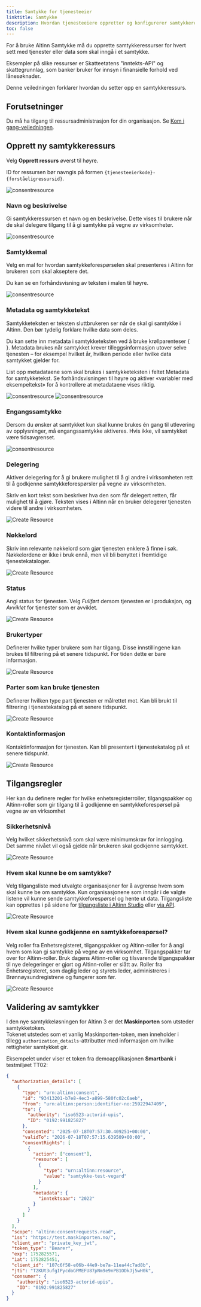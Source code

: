 ```yaml
---
title: Samtykke for tjenesteeier
linktitle: Samtykke
description: Hvordan tjenesteeiere oppretter og konfigurerer samtykkeressurser i Altinn 3.
toc: false
---
```

 
For å bruke Altinn Samtykke må du opprette samtykkeressurser for hvert sett med tjenester eller data som skal inngå i et samtykke.

Eksempler på slike ressurser er Skatteetatens "inntekts-API" og skattegrunnlag, som banker bruker for innsyn i finansielle forhold ved lånesøknader.
 
Denne veiledningen forklarer hvordan du setter opp en samtykkeressurs.
 
## Forutsetninger
 
Du må ha tilgang til ressursadministrasjon for din organisasjon. Se [Kom i gang-veiledningen](../../../getting-started/resource-admin-studio).
 
## Opprett ny samtykkeressurs
 
Velg **Opprett ressurs** øverst til høyre.
 
ID for ressursen bør navngis på formen `{tjenesteeierkode}-{forståeligressursid}`.
 
![consentresource](consentresource1.png)
 
### Navn og beskrivelse
 
Gi samtykkeressursen et navn og en beskrivelse. Dette vises til brukere når de skal delegere tilgang til å gi samtykke på vegne av virksomheter.
 
![consentresource](navn-beskrivelse.png)
 
### Samtykkemal
 
Velg en mal for hvordan samtykkeforespørselen skal presenteres i Altinn for brukeren som skal akseptere det.
 
Du kan se en forhåndsvisning av teksten i malen til høyre.
 
![consentresource](samtykkemal.png)
 
### Metadata og samtykketekst
 
Samtykketeksten er teksten sluttbrukeren ser når de skal gi samtykke i Altinn. Den bør tydelig forklare hvilke data som deles.

Du kan sette inn metadata i samtykketeksten ved å bruke krøllparenteser  { }. Metadata brukes når samtykket krever tilleggsinformasjon utover selve tjenesten – for eksempel hvilket år, hvilken periode eller hvilke data samtykket gjelder for.

List opp metadataene som skal brukes i samtykketeksten i feltet Metadata for samtykketekst. Se forhåndsvisningen til høyre og aktiver «variabler med eksempeltekst» for å kontrollere at metadataene vises riktig.
 
![consentresource](metadata-samtykketekst2.png)
![consentresource](forhandsvisning-samtykke.png)
 
### Engangssamtykke
 
Dersom du ønsker at samtykket kun skal kunne brukes én gang til utlevering av opplysninger, må engangssamtykke aktiveres. Hvis ikke, vil samtykket være tidsavgrenset.

![consentresource](engangssamtykke.png)

### Delegering

Aktiver delegering for å gi brukere mulighet til å gi andre i virksomheten rett til å godkjenne samtykkeforespørsler på vegne av virksomheten.

Skriv en kort tekst som beskriver hva den som får delegert retten, får mulighet til å gjøre. Teksten vises i Altinn når en bruker delegerer tjenesten videre til andre i virksomheten.

![Create Resource](delegering.png)

### Nøkkelord

Skriv inn relevante nøkkelord som gjør tjenesten enklere å finne i søk. Nøkkelordene er ikke i bruk ennå, men vil bli benyttet i fremtidige tjenestekataloger.

![Create Resource](create_resource_6.png)

### Status

Angi status for tjenesten. Velg *Fullført* dersom tjenesten er i produksjon, og *Avviklet* for tjenester som er avviklet.

![Create Resource](status.png)

### Brukertyper

Definerer hvilke typer brukere som har tilgang. Disse innstillingene kan brukes til filtrering på et senere tidspunkt. For tiden
dette er bare informasjon.

![Create Resource](create_resource_8.png)

### Parter som kan bruke tjenesten

Definerer hvilken type part tjenesten er målrettet mot. Kan bli brukt til filtrering i tjenestekatalog på et senere tidspunkt.

![Create Resource](parter.png)

### Kontaktinformasjon

Kontaktinformasjon for tjenesten. Kan bli presentert i tjenestekatalog på et senere tidspunkt.

![Create Resource](kontaktinfo.png)



## Tilgangsregler

Her kan du definere regler for hvilke enhetsregisterroller, tilgangspakker og Altinn-roller som gir tilgang til å godkjenne en samtykkeforespørsel på vegne av en virksomhet

### Sikkerhetsnivå

Velg hvilket sikkerhetsnivå som skal være minimumskrav for innlogging.  Det samme nivået vil også gjelde når brukeren skal godkjenne samtykket.

![Create Resource](sikkerhetsnivaa.png)

### Hvem skal kunne be om samtykke?

Velg tilgangsliste med utvalgte organisasjoner for å avgrense hvem som skal kunne be om samtykke. Kun organisasjonene som inngår i de valgte listene vil kunne sende samtykkeforespørsel og hente ut data. 
Tilgangsliste kan opprettes i på sidene for [tilgangsliste i Altinn Studio](https://docs.altinn.studio/nb/authorization/guides/resource-owner/manage-accesslists-resource-admin/) eller [via API](https://docs.altinn.studio/nb/authorization/guides/resource-owner/manage-accesslist-api/). 


![Create Resource](hvem-skal-kunne-be.png)

### Hvem skal kunne godkjenne en samtykkeforespørsel?

Velg roller fra Enhetsregisteret, tilgangspakker og Altinn-roller for å angi hvem som kan gi samtykke på vegne av en virksomhet. Tilgangspakker tar over for Altinn-roller. Bruk dagens Altinn-roller og tilsvarende tilgangspakker til nye delegeringer er gjort og Altinn-roller er slått av. Roller fra Enhetsregisteret, som daglig leder og styrets leder, administreres i Brønnøysundregistrene og fungerer som før.

 
![Create Resource](hvem-skal-kunne-godkjenne.png)

## Validering av samtykker
 
I den nye samtykkeløsningen for Altinn 3 er det **Maskinporten** som utsteder samtykketoken.  
Tokenet utstedes som et vanlig Maskinporten-token, men inneholder i tillegg `authorization_details`-attributter med informasjon om hvilke rettigheter samtykket gir.
 
Eksempelet under viser et token fra demoapplikasjonen **Smartbank** i testmiljøet TT02:
 
```json
{
  "authorization_details": [
    {
      "type": "urn:altinn:consent",
      "id": "93413201-b7e8-4ec3-a899-580fc02c6aeb",
      "from": "urn:altinn:person:identifier-no:25922947409",
      "to": {
        "authority": "iso6523-actorid-upis",
        "ID": "0192:991825827"
      },
      "consented": "2025-07-18T07:57:30.409251+00:00",
      "validTo": "2026-07-18T07:57:15.639509+00:00",
      "consentRights": [
        {
          "action": ["consent"],
          "resource": [
            {
              "type": "urn:altinn:resource",
              "value": "samtykke-test-vegard"
            }
          ],
          "metadata": {
            "inntektsaar": "2022"
          }
        }
      ]
    }
  ],
  "scope": "altinn:consentrequests.read",
  "iss": "https://test.maskinporten.no/",
  "client_amr": "private_key_jwt",
  "token_type": "Bearer",
  "exp": 1752825571,
  "iat": 1752825451,
  "client_id": "107c6f58-e06b-44e9-be7a-11ea44c7ad8b",
  "jti": "T2KUt3ufgIPycdoGPMEFU87pNm9e9nPB1ODkJj5wH0k",
  "consumer": {
    "authority": "iso6523-actorid-upis",
    "ID": "0192:991825827"
  }
}
```
